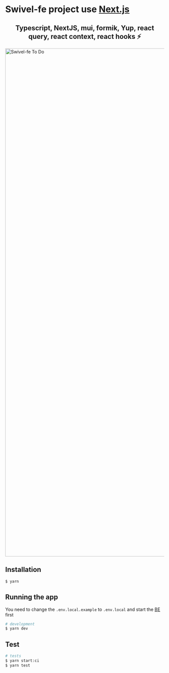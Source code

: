 # Swivel-fe project use [Next.js](https://nextjs.org/)

<p align="center">
  <h2 align="center">Typescript, NextJS, mui, formik, Yup, react query, react context, react hooks ⚡️</h2>
</p>

<img width="1609" alt="Swivel-fe To Do" src="./bg.png">

## Installation

```bash
$ yarn
```

## Running the app

You need to change the `.env.local.example` to `.env.local` and start the [BE](https://github.com/tamdao/swivel-be) first

```bash
# development
$ yarn dev
```

## Test

```bash
# tests
$ yarn start:ci
$ yarn test
```

